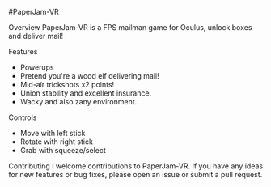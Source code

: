 #PaperJam-VR

Overview
PaperJam-VR is a FPS mailman game for Oculus, unlock boxes and deliver mail!

Features
- Powerups
- Pretend you're a wood elf delivering mail!
- Mid-air trickshots x2 points!
- Union stability and excellent insurance.
- Wacky and also zany environment. 

Controls
- Move with left stick
- Rotate with right stick
- Grab with squeeze/select

Contributing
I welcome contributions to PaperJam-VR. If you have any ideas for new features or bug fixes, please open an issue or submit a pull request.
